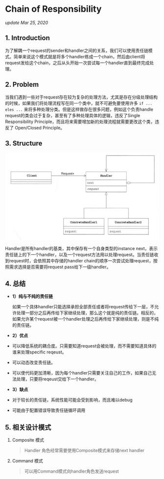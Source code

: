 # Chain of Responsibility

_update Mar 25, 2020_

## 1. Introduction

为了解耦一个request的sender和handler之间的关系，我们可以使用责任链模式。简单来说这个模式就是将多个handler练成一个chain，然后由client将request发给这个chain，之后从头开始一次尝试每一个handler直到最终完成处理。

## 2. Problem

当我们遇到一些对于request存在较为复杂的处理方法，尤其是存在分级处理结构的时候，如果我们将处理流程写在同一个类中，就不可避免要使用许多 `if ... eles ...` 来将多种处理分类。但是这样做存在很多问题，例如这个负责handle request的类会过于复杂，甚至有了多种处理具体的逻辑，违反了Single Responsibility Principle，而且将来需要增加新的处理流程就需要更改这个类，违反了 Open/Closed Principle。

## 3. Structure

![uml](../.gitbook/assets/design-pattern-chain-of-responsibility-1.png)

Handler是所有handler的基类，其中保存有一个自身类型的instance next，表示责任链上的下一个handler，以及一个request方法用以处理request。当责任链收到request时，会依照其中存储的handler chain的顺序一次尝试处理request，按照需求选择是否需要将request pass给下一级handler。

## 4. 总结

* **1）纯与不纯的责任链**

  如果一个具体handler只能选择承担全部责任或者将request传给下一层，不允许处理一部分之后再传给下家继续处理，那么这个就是纯的责任链。相反的，如果允许某个request被一个handler处理之后再传给下家继续处理，则是不纯的责任链。

* **2）优点**
* 可以降低系统的耦合度。只需要知道request会被处理，而不需要知道具体的谁来处理specific reqeust。
* 可以动态改变责任链。
* 可以使代码更加清晰，因为每个handler只需要关注自己的工作，如果自己无法处理，只要将reqeust交给下一个handler。
* **3）缺点**
* 对于较长的责任链，系统性能可能会受到影响，而且难以debug
* 可能由于配置错误导致责任链循环调用

## 5. 相关设计模式

1. Composite 模式

   > Handler 角色经常需要使用Composite模式来存储next handler

2. Command 模式

   > 可以用Command模式向handler角色发送request

